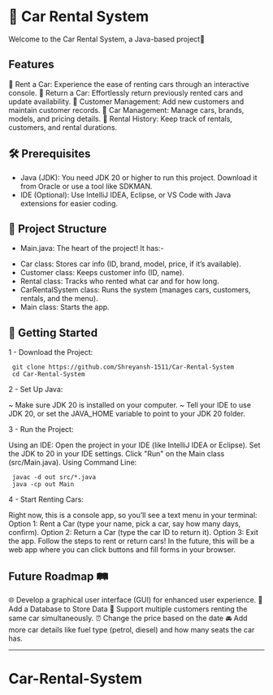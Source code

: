 # 🚗 Car Rental System

Welcome to the Car Rental System, a Java-based project🌟

## Features

🚀 Rent a Car: Experience the ease of renting cars through an interactive console.
🔁 Return a Car: Effortlessly return previously rented cars and update availability.
👥 Customer Management: Add new customers and maintain customer records.
🚗 Car Management: Manage cars, brands, models, and pricing details.
📝 Rental History: Keep track of rentals, customers, and rental durations.

## 🛠️ Prerequisites

- Java (JDK): You need JDK 20 or higher to run this project. Download it from Oracle or use a tool like SDKMAN.
- IDE (Optional): Use IntelliJ IDEA, Eclipse, or VS Code with Java extensions for easier coding.

## 📂 Project Structure

* Main.java: The heart of the project! 
It has:-
- Car class: Stores car info (ID, brand, model, price, if it’s available).
- Customer class: Keeps customer info (ID, name).
- Rental class: Tracks who rented what car and for how long.
- CarRentalSystem class: Runs the system (manages cars, customers, rentals, and the menu).
- Main class: Starts the app.

## 🚀 Getting Started

1 - Download the Project:

     git clone https://github.com/Shreyansh-1511/Car-Rental-System
     cd Car-Rental-System

2 - Set Up Java:

~ Make sure JDK 20 is installed on your computer.
~ Tell your IDE to use JDK 20, or set the JAVA_HOME variable to point to your JDK 20 folder.

3 - Run the Project:

Using an IDE:
Open the project in your IDE (like IntelliJ IDEA or Eclipse).
Set the JDK to 20 in your IDE settings.
Click "Run" on the Main class (src/Main.java).
Using Command Line:

     javac -d out src/*.java
     java -cp out Main

4 - Start Renting Cars:

Right now, this is a console app, so you’ll see a text menu in your terminal:
Option 1: Rent a Car (type your name, pick a car, say how many days, confirm).
Option 2: Return a Car (type the car ID to return it).
Option 3: Exit the app.
Follow the steps to rent or return cars! In the future, this will be a web app where you can click buttons and fill forms in your browser.

## Future Roadmap 🛤️

🌐 Develop a graphical user interface (GUI) for enhanced user experience.
💾 Add a Database to Store Data
🤝 Support multiple customers renting the same car simultaneously.
⏰ Change the price based on the date
🚘 Add more car details like fuel type (petrol, diesel) and how many seats the car has.

---

# Car-Rental-System

